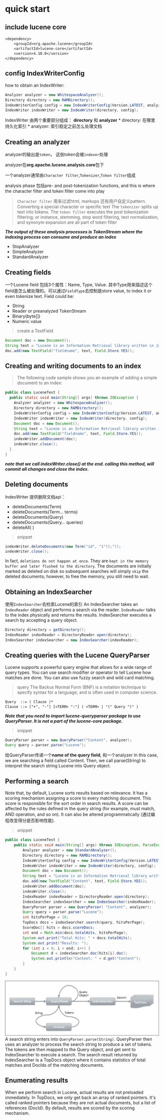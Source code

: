 # quick start

## include lucene core

```mvn
<dependency>
    <groupId>org.apache.lucene</groupId>
    <artifactId>lucene-core</artifactId>
    <version>4.10.0</version>
</dependency>
```

## config IndexWriterConfig

how to obtain an IndexWriter:

```java
Analyzer analyzer = new WhitespaceAnalyzer(); 
Directory directory = new RAMDirectory();
IndexWriterConfig config = new IndexWriterConfig(Version.LATEST, analyzer);
IndexWriter indexWriter = new IndexWriter(directory, config);
```

IndexWriter 由两个重要部分组成： **directory** 和 **analyzer**
    * directory: 在哪里持久化索引
    * analyzer: 索引稳定之前怎么处理文档

## Creating an analyzer

analyzer的输出是`token`， 这些token会被`indexer`处理

analyzer在**org.apache.lucene.analysis.core**包下

一个analyzer通常由`Character filter`,`Tokenizer`,`Token filter`组成

analysis phase 包括pre- and post-tokenization functions, and this is where the character filter and token filter come into play

> `Character filter` 用来过滤html, markups 还有用户自定义pattern. Converting a special character or specific text
> The `tokenizer` splits up text into tokens.
> The `token filter` executes the post tokenization filtering; or instance, stemming, stop word filtering, text normalization, and synonym expansion are all part of token filter

***The output of these analysis processes is TokenStream where the indexing process can consume and produce an index***

* StopAnalyzer
* SimpleAnalyzer
* StandardAnalyzer

## Creating fields

一个Lucene field 包括3个属性：Name, Type, Value. 其中Type用来描述这个field是怎么被处理的。可以通过`FieldType`去控制是store value, to index it or even tokenize text.
Field could be:

* String
* Reader or preanalyzed TokenStream
* Binary(byte[])
* Numeric value

> create a TextField

```java
Document doc = new Document();
String text = "Lucene is an Information Retrieval library written in Java.";
doc.add(new TextField("fieldname", text, Field.Store.YES));
```

## Creating and writing documents to an index

> The following code sample shows you an example of adding a simple document to an index:

```java
public class LuceneTest {
  public static void main(String[] args) throws IOException {
    Analyzer analyzer = new WhitespaceAnalyzer();
    Directory directory = new RAMDirectory();
    IndexWriterConfig config = new IndexWriterConfig(Version.LATEST, analyzer);
    IndexWriter indexWriter = new IndexWriter(directory, config);
    Document doc = new Document();
    String text = "Lucene is an Information Retrieval library written in Java";
    doc.add(new TextField("fieldname", text, Field.Store.YES));
    indexWriter.addDocument(doc);
    indexWriter.close();
  }
}
```

***note that we call indexWriter.close() at the end. calling this method, will commit all changes and close the index.***

## Deleting documents

IndexWriter 提供删除文档api：

* deleteDocuments(Term)
* deleteDocuments(Term… terms)
* deleteDocuments(Query)
* deleteDocuments(Query… queries)
* deleteAll( )

>snippet

```java
indexWriter.deleteDocuments(new Term("id", "1"));"));
indexWriter.close();
```

In fact, `deletions do not happen at once`. They are `kept in the memory buffer and later flushed to the directory`. The documents are initially marked as deleted on disk so subsequent searches will simply `skip` the deleted documents; however, to free the memory, you still need to wait.

## Obtaining an IndexSearcher

使用`IndexSearcher`去检索Lucene的索引 An IndexSearcher takes an `IndexReader` object and performs a search via the reader. `IndexReader` talks to the index physically and returns the results. IndexSearcher executes a search by accepting a query object.

```java
Directory directory = getDirectory();
IndexReader indexReader = DirectoryReader.open(directory);
IndexSearcher indexSearcher = new IndexSearcher(indexReader);
```

## Creating queries with the Lucene QueryParser

Lucene supports a powerful query engine that allows for a wide range of query types. You can use search modifier or operator to tell Lucene how matches are done. You can also use fuzzy search and wild card matching.

> query The Backus Normal Form (BNF) is a notation technique to specify syntax for a language, and is often used in computer science.

```text
Query  ::= ( Clause )*
Clause ::= ["+", "-"] [<TERM> ":"] ( <TERM> | "(" Query ")" )
```

***Note that you need to import lucene-queryparser package to use QueryParser. It is not a part of the lucene-core package.***

> snippet

```java
QueryParser parser = new QueryParser("Content", analyzer);
Query query = parser.parse("Lucene");
```

给QueryParser传递一个**name of the query field**, 和一个analyzer
In this case, we are searching a field called Content. Then, we call parse(String) to interpret the search string Lucene into Query object.

## Performing a search

Note that, by default, Lucene sorts results based on relevance. It has a scoring mechanism assigning a score to every matching document. This score is responsible for the sort order in search results. A score can be affected by the rules defined in the query string (for example, must match, AND operation, and so on). It can also be altered programmatically (通过编程改变得分是否影响性能).

> snippet

```java
public class LuceneTest {
    public static void main(String[] args) throws IOException, ParseException {
        Analyzer analyzer = new StandardAnalyzer();
        Directory directory = new RAMDirectory();
        IndexWriterConfig config = new IndexWriterConfig(Version.LATEST, analyzer);
        IndexWriter indexWriter = new IndexWriter(directory, config);
        Document doc = new Document();
        String text = "Lucene is an Information Retrieval library written in Java";
        doc.add(new TextField("Content", text, Field.Store.YES));
        indexWriter.addDocument(doc);
        indexWriter.close();
        IndexReader indexReader = DirectoryReader.open(directory);
        IndexSearcher indexSearcher = new IndexSearcher(indexReader);
        QueryParser parser = new QueryParser( "Content", analyzer);
        Query query = parser.parse("Lucene");
        int hitsPerPage = 10;
        TopDocs docs = indexSearcher.search(query, hitsPerPage);
        ScoreDoc[] hits = docs.scoreDocs;
        int end = Math.min(docs.totalHits, hitsPerPage);
        System.out.print("Total Hits: " + docs.totalHits);
        System.out.print("Results: ");
        for (int i = 0; i < end; i++) {
            Document d = indexSearcher.doc(hits[i].doc);
            System.out.println("Content: " + d.get("Content");
        }
    }
}
```

![how search](./resource/2285OS_1_6.jpg)
A search string enters into `QueryParser.parse(String)`. QueryParser then uses an analyzer to process the search string to produce a set of tokens. The tokens are then mapped to the Query object, and get sent to IndexSearcher to execute a search. The search result returned by IndexSearcher is a TopDocs object where it contains statistics of total matches and DocIds of the matching documents.

## Enumerating results

When we perform search in Lucene, actual results are not preloaded immediately. In TopDocs, we only get back an array of ranked pointers. It's called ranked pointers because they are not actual documents, but a list of references (DocId). By default, results are scored by the scoring mechanism.
